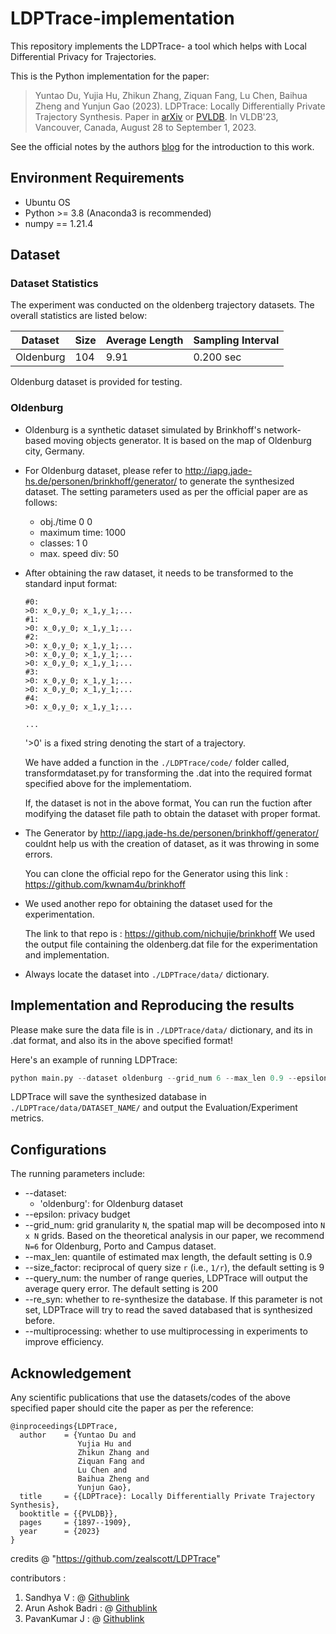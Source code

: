 # LDPTrace-implementation
This repository implements the LDPTrace- a tool which helps with Local Differential Privacy for Trajectories.

This is the Python implementation for the paper:

> Yuntao Du, Yujia Hu, Zhikun Zhang, Ziquan Fang, Lu Chen, Baihua Zheng and Yunjun Gao (2023). LDPTrace: Locally Differentially Private Trajectory Synthesis.  Paper in [arXiv](https://arxiv.org/abs/2302.06180) or [PVLDB](https://www.vldb.org/pvldb/vol16/p1897-gao.pdf). In VLDB'23, Vancouver, Canada, August 28 to September 1, 2023.

See the official notes by the authors [blog](https://research.zealscott.com/blog/2023/04/22/LDPTrace/) for the introduction to this work.

## Environment Requirements

- Ubuntu OS
- Python >= 3.8 (Anaconda3 is recommended)
- numpy == 1.21.4


## Dataset

### Dataset Statistics

The experiment was conducted on the oldenberg trajectory datasets. The overall statistics are listed below:

| Dataset   | Size      | Average Length | Sampling Interval |
| --------- | --------- | -------------- | ----------------- |
| Oldenburg | 104   | 9.91         | 0.200 sec          |


Oldenburg dataset is provided for testing.

### Oldenburg

* Oldenburg is a synthetic dataset simulated by Brinkhoff's network-based moving objects generator. It is based on the map of Oldenburg city, Germany.

* For Oldenburg dataset, please refer to http://iapg.jade-hs.de/personen/brinkhoff/generator/ to generate the synthesized dataset. The setting parameters used as per the official paper are as follows:
   * obj./time 0 0
   * maximum time: 1000
   * classes: 1 0
   * max. speed div: 50

* After obtaining the raw dataset, it needs to be transformed to the standard input format:

   ```
   #0:
   >0: x_0,y_0; x_1,y_1;...
   #1:
   >0: x_0,y_0; x_1,y_1;...
   #2:
   >0: x_0,y_0; x_1,y_1;...
   >0: x_0,y_0; x_1,y_1;...
   >0: x_0,y_0; x_1,y_1;...
   #3: 
   >0: x_0,y_0; x_1,y_1;...
   >0: x_0,y_0; x_1,y_1;...
   #4: 
   >0: x_0,y_0; x_1,y_1;...
      
   ...
   ```
   '>0' is a fixed string denoting the start of a trajectory.

  We have added a function in the `./LDPTrace/code/`  folder called, transformdataset.py for transforming the .dat into the required format specified above for the implementatiom.

  If, the dataset is not in the above format, You can run the fuction after modifying the dataset file path to obtain the dataset with proper format.
  
* The Generator by http://iapg.jade-hs.de/personen/brinkhoff/generator/ couldnt help us with the creation of dataset, as it was throwing in some errors.

  You can clone the official repo for the Generator using this link : https://github.com/kwnam4u/brinkhoff
  
* We used another repo for obtaining the dataset used for the experimentation.

  The link to that repo is : https://github.com/nichujie/brinkhoff
  We used the output file containing the oldenberg.dat file for the experimentation and implementation.
  
* Always locate the dataset into `./LDPTrace/data/` dictionary.


##  Implementation and Reproducing the results

Please make sure the data file is in ``./LDPTrace/data/`` dictionary, and its in .dat format, and also its in the above specified format!

Here's an example of running LDPTrace:

```python
python main.py --dataset oldenburg --grid_num 6 --max_len 0.9 --epsilon 1.0 --re_syn --multiprocessing
```

LDPTrace will save the synthesized database in ``./LDPTrace/data/DATASET_NAME/`` and output the Evaluation/Experiment metrics.

## Configurations

The running parameters include:

+ --dataset: 
  + 'oldenburg': for Oldenburg dataset
+ --epsilon: privacy budget
+ --grid_num: grid granularity `N`, the spatial map will be decomposed into `N x N` grids. Based on the theoretical analysis in our paper, we recommend `N=6` for Oldenburg, Porto and Campus dataset.
+ --max_len: quantile of estimated max length, the default setting is 0.9
+ --size_factor: reciprocal of query size `r` (i.e., `1/r`), the default setting is 9
+ --query_num: the number of range queries, LDPTrace will output the average query error. The default setting is 200
+ --re_syn: whether to re-synthesize the database. If this parameter is not set, LDPTrace will try to read the saved databased that is synthesized before.
+ --multiprocessing: whether to use multiprocessing in experiments to improve efficiency.

## Acknowledgement

Any scientific publications that use the datasets/codes of the above specified paper should cite the paper as per the reference:

```
@inproceedings{LDPTrace,
  author    = {Yuntao Du and 
               Yujia Hu and 
               Zhikun Zhang and
               Ziquan Fang and 
               Lu Chen and 
               Baihua Zheng and 
               Yunjun Gao},
  title     = {{LDPTrace}: Locally Differentially Private Trajectory Synthesis},
  booktitle = {{PVLDB}},
  pages     = {1897--1909},
  year      = {2023}
}
```
credits @ "https://github.com/zealscott/LDPTrace"

contributors :
  1. Sandhya V : @ [Githublink](https://github.com/sandxxax/)
  2. Arun Ashok Badri : @ [Githublink](https://github.com/0hex7/)
  3. PavanKumar J : @ [Githublink](https://github.com/sandxxax/)





